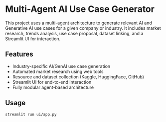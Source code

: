 # Multi-Agent AI Use Case Generator

This project uses a multi-agent architecture to generate relevant AI and Generative AI use cases for a given company or industry. It includes market research, trends analysis, use case proposal, dataset linking, and a Streamlit UI for interaction.

## Features
- Industry-specific AI/GenAI use case generation
- Automated market research using web tools
- Resource and dataset collection (Kaggle, HuggingFace, GitHub)
- Streamlit UI for end-to-end interaction
- Fully modular agent-based architecture

## Usage
```bash
streamlit run ui/app.py
```
